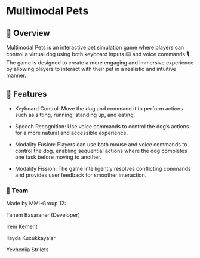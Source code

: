 # Multimodal Pets

## 📌 Overview

Multimodal Pets is an interactive pet simulation game where players can control a virtual dog using both keyboard inputs ⌨️ and voice commands 🎙️. The game is designed to create a more engaging and immersive experience by allowing players to interact with their pet in a realistic and intuitive manner.

## 🚀 Features

- Keyboard Control: Move the dog and command it to perform actions such as sitting, running, standing up, and eating.

- Speech Recognition: Use voice commands to control the dog’s actions for a more natural and accessible experience.

- Modality Fusion: Players can use both mouse and voice commands to control the dog, enabling sequential actions where the dog completes one task before moving to another.

- Modality Fission: The game intelligently resolves conflicting commands and provides user feedback for smoother interaction.






### 👥 Team

Made by MMI-Group 12:

Tanem Basaraner (Developer)

Irem Kement

Ilayda Kucukkayalar

Yevheniia Strilets


